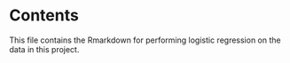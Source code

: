 # Contents

This file contains the Rmarkdown for performing logistic regression on the data in this project. 
